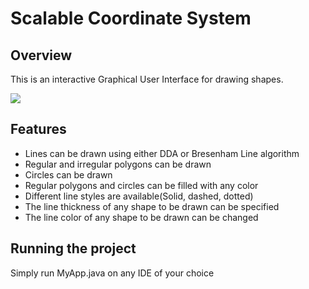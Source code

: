 # Scalable Coordinate System
## Overview
This is an interactive Graphical User Interface for drawing shapes.
<div style="width:100%">
<img src="https://user-images.githubusercontent.com/96436249/164976597-53d915e5-d325-4a65-bc07-654208207516.png" style="max-width:100%;">
</div>

## Features
* Lines can be drawn using either DDA or Bresenham Line algorithm 
* Regular and irregular polygons can be drawn
* Circles can be drawn
* Regular polygons and circles can be filled with any color
* Different line styles are available(Solid, dashed, dotted)
* The line thickness of any shape to be drawn can be specified
* The line color of any shape to be drawn can be changed

## Running the project
Simply run MyApp.java on any IDE of your choice

